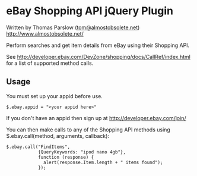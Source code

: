 eBay Shopping API jQuery Plugin
===============================

Written by Thomas Parslow (tom@almostobsolete.net)
http://www.almostobsolete.net/

Perform searches and get item details from eBay using their Shopping
API.

See http://developer.ebay.com/DevZone/shopping/docs/CallRef/index.html
for a list of supported method calls.

Usage
-----

You must set up your appid before use.

    $.ebay.appid = "<your appid here>"

If you don't have an appid then sign up at http://developer.ebay.com/join/

You can then make calls to any of the Shopping API methods using
$.ebay.call(method, arguments, callback):

    $.ebay.call("FindItems",
                {QueryKeywords: "ipod nano 4gb"}, 
                function (response) {
                  alert(response.Item.length + " items found");
                });
